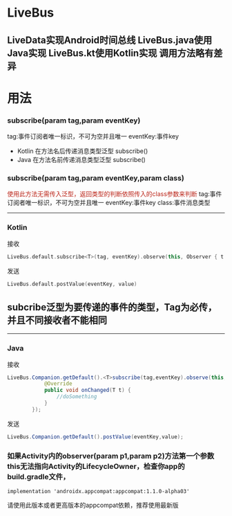 # LiveBus
LiveData实现Android时间总线
LiveBus.java使用Java实现
LiveBus.kt使用Kotlin实现
调用方法略有差异
---
# 用法

### subscribe(param tag,param eventKey)
tag:事件订阅者唯一标识，不可为空并且唯一
eventKey:事件key
+ Kotlin 在方法名后传递消息类型泛型 subscribe<T>()
+ Java 在方法名前传递消息类型泛型 <T>subscribe()
### subscribe(param tag,param eventKey,param class)
<font color="#bc261a">使用此方法无需传入泛型，返回类型的判断依照传入的class参数来判断</font>
tag:事件订阅者唯一标识，不可为空并且唯一
eventKey:事件key
class:事件消息类型

--- 
### Kotlin
接收
```kotlin
LiveBus.default.subscribe<T>(tag, eventKey).observe(this, Observer { t -> doSomething).show()
```
发送
```kotlin
LiveBus.default.postValue(eventKey, value)
```

## subcribe泛型为要传递的事件的类型，Tag为必传，并且不同接收者不能相同
--- 
### Java
接收
```java
LiveBus.Companion.getDefault().<T>subscribe(tag,eventKey).observe(this, new Observer<T>() {
            @Override
            public void onChanged(T t) {
                //doSomething
            }
        });
```
发送
```java
LiveBus.Companion.getDefault().postValue(eventKey,value);
```

### 如果Activity内的observer(param p1,param p2)方法第一个参数this无法指向Activity的LifecycleOwner，检查你app的build.gradle文件，
    implementation 'androidx.appcompat:appcompat:1.1.0-alpha03' 
   请使用此版本或者更高版本的appcompat依赖，推荐使用最新版
